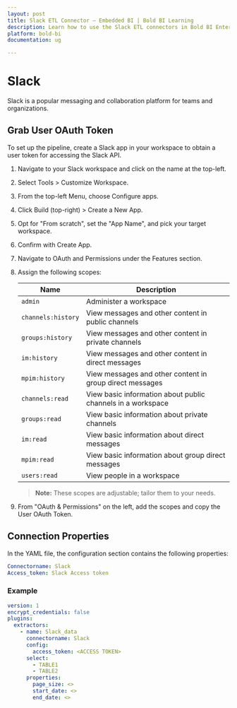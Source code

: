 ```yaml
---
layout: post
title: Slack ETL Connector – Embedded BI | Bold BI Learning
description: Learn how to use the Slack ETL connectors in Bold BI Enterprise Edition. Discover simple steps to integrate data smoothly and make the most of your analytics.
platform: bold-bi
documentation: ug

---
```


# Slack

Slack is a popular messaging and collaboration platform for teams and organizations.

## Grab User OAuth Token

To set up the pipeline, create a Slack app in your workspace to obtain a user token for accessing the Slack API.

1. Navigate to your Slack workspace and click on the name at the top-left.
2. Select Tools > Customize Workspace.
3. From the top-left Menu, choose Configure apps.
4. Click Build (top-right) > Create a New App.
5. Opt for "From scratch", set the "App Name", and pick your target workspace.
6. Confirm with Create App.
7. Navigate to OAuth and Permissions under the Features section.
8. Assign the following scopes:

   | Name               | Description                                                |
   |--------------------|------------------------------------------------------------|
   | ``admin``              | Administer a workspace                                     |
   | ``channels:history``   | View messages and other content in public channels         |
   | ``groups:history``     | View messages and other content in private channels        |
   | ``im:history``        | View messages and other content in direct messages         |
   | ``mpim:history``       | View messages and other content in group direct messages    |
   | ``channels:read``      | View basic information about public channels in a workspace|
   | ``groups:read``        | View basic information about private channels              |
   | ``im:read``            | View basic information about direct messages                |
   | ``mpim:read``          | View basic information about group direct messages          |
   | ``users:read``         | View people in a workspace                                 |

   >**Note:** These scopes are adjustable; tailor them to your needs.

9. From "OAuth & Permissions" on the left, add the scopes and copy the User OAuth Token.

## Connection Properties

In the YAML file, the configuration section contains the following properties:

```yaml
Connectorname: Slack
Access_token: Slack Access token
```

### Example

```yaml
version: 1
encrypt_credentials: false
plugins:
  extractors:
    - name: Slack_data
      connectorname: Slack
      config:
        access_token: <ACCESS TOKEN>
      select:
        - TABLE1
        - TABLE2
      properties:
        page_size: <>
        start_date: <>
        end_date: <>
```
